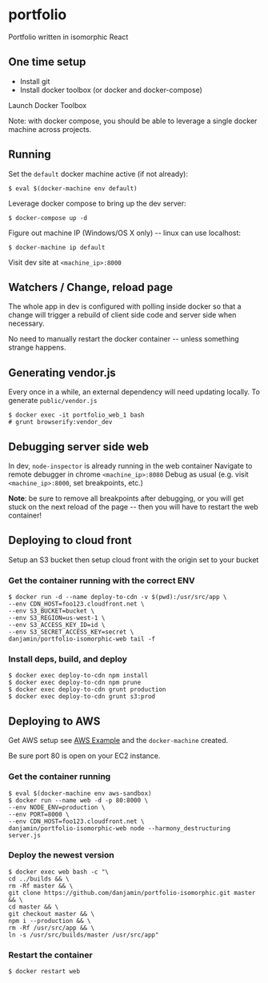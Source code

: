 # portfolio

Portfolio written in isomorphic React


## One time setup

- Install git
- Install docker toolbox (or docker and docker-compose)

Launch Docker Toolbox

Note: with docker compose, you should be able to leverage a single docker machine
across projects.


## Running

Set the `default` docker machine active (if not already):

```
$ eval $(docker-machine env default)
```

Leverage docker compose to bring up the dev server:

```
$ docker-compose up -d
```

Figure out machine IP (Windows/OS X only) -- linux can use localhost:

```
$ docker-machine ip default
```

Visit dev site at `<machine_ip>:8000`


## Watchers / Change, reload page

The whole app in dev is configured with polling inside docker so that
a change will trigger a rebuild of client side code and server side when necessary.

No need to manually restart the docker container -- unless something strange happens.


## Generating vendor.js

Every once in a while, an external dependency will need updating locally.
To generate `public/vendor.js`

```
$ docker exec -it portfolio_web_1 bash
# grunt browserify:vendor_dev
```

## Debugging server side web

In dev, `node-inspector` is already running in the web container
Navigate to remote debugger in chrome `<machine_ip>:8080`
Debug as usual (e.g. visit `<machine_ip>:8000`, set breakpoints, etc.)

**Note**: be sure to remove all breakpoints after debugging, or you will get
stuck on the next reload of the page -- then you will have to restart the web
container!

## Deploying to cloud front

Setup an S3 bucket then setup cloud front with the origin set to your bucket

### Get the container running with the correct ENV

```
$ docker run -d --name deploy-to-cdn -v $(pwd):/usr/src/app \
--env CDN_HOST=foo123.cloudfront.net \
--env S3_BUCKET=bucket \
--env S3_REGION=us-west-1 \
--env S3_ACCESS_KEY_ID=id \
--env S3_SECRET_ACCESS_KEY=secret \
danjamin/portfolio-isomorphic-web tail -f
```

### Install deps, build, and deploy

```
$ docker exec deploy-to-cdn npm install
$ docker exec deploy-to-cdn npm prune
$ docker exec deploy-to-cdn grunt production
$ docker exec deploy-to-cdn grunt s3:prod
```

## Deploying to AWS

Get AWS setup see [AWS Example](https://docs.docker.com/machine/examples/aws/)
and the `docker-machine` created.

Be sure port 80 is open on your EC2 instance.

### Get the container running

```
$ eval $(docker-machine env aws-sandbox)
$ docker run --name web -d -p 80:8000 \
--env NODE_ENV=production \
--env PORT=8000 \
--env CDN_HOST=foo123.cloudfront.net \
danjamin/portfolio-isomorphic-web node --harmony_destructuring server.js
```

### Deploy the newest version

```
$ docker exec web bash -c "\
cd ../builds && \
rm -Rf master && \
git clone https://github.com/danjamin/portfolio-isomorphic.git master && \
cd master && \
git checkout master && \
npm i --production && \
rm -Rf /usr/src/app && \
ln -s /usr/src/builds/master /usr/src/app"
```

### Restart the container

```
$ docker restart web
```
